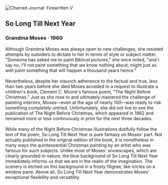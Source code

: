 <div class="artwork-of-the-day">
  <div class="container">
    <div class="img-wrapper">
      <img
        src="https://uploads3.wikiart.org/images/grandma-moses/so-long-till-next-year-1960.jpg!Large.jpg"
        alt="Charred Journal: Firewritten V" />
    </div>
    <div class="artwork-detail">
      <div class="artwork-origin"> 
        <h2 class="artwork-name">So Long Till Next Year</h2>
        <h3 class="artist">
          Grandma Moses
                    ·  1960
        </h3>
      </div>
      <p class="description">
        <span class="artwork-description-text ng-binding" ng-bind-html="viewModel.ArtworkOfTheDay.Description | unsafe">Although Grandma Moses was always open to new challenges, she resisted attempts by outsiders to dictate to her in terms of style or subject matter. "Someone has asked me to paint Biblical pictures," she once noted, "and I say no, I'll not paint something that we know nothing about; might just as well paint something that will happen a thousand years hence."
<br>
<br>Nevertheless, despite her staunch adherence to the factual and true, less than two years before she died Moses acceded to a request to illustrate a children's book, Clement C. Moore's famous poem, "The Night Before Christmas." Just as she rose to and ultimately mastered the challenge of painting interiors, Moses—even at the age of nearly 100—was ready to risk something completely untried. Unfortunately, she did not live to see the publication of The Night Before Christmas, which appeared in 1962 and remained more or less continuously in print for the next three decades.
<br>
<br>While many of the Night Before Christmas illustrations dutifully follow the text of the poem, So Long Till Next Year is pure fantasy on Moses' part. Not actually published in the original edition of the book, it is nonetheless in many ways the quintessential Christmas painting by an artist who was famous for such subjects. Unlike most of Moses' snowscapes, which are clearly grounded in nature, the blue background of So Long Till Next Year immediately informs us that we are in the realm of the imagination. The scenery is etched on this background in a frosty filigree, like icicles on a window pane. Above all, So Long Till Next Year demonstrates Moses' exceptional flexibility and versatility.</span>
                        <div class="text-shadow-container" ng-show="showShadow" style=""></div>
      </p>
    </div>
  </div>

</div>
